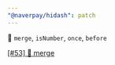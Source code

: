 ```yaml
---
"@naverpay/hidash": patch
---
```


🚀 `merge`, `isNumber`, `once`, `before`

[[#53] 🚀 merge](https://github.com/NaverPayDev/hidash/pull/107)
